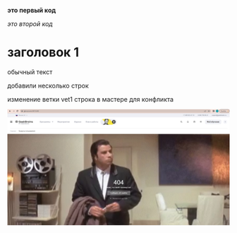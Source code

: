 **это первый код**

*это второй код*

# заголовок 1

обычный текст

добавили несколько строк

изменение ветки vet1
строка в мастере для конфликта

![404 ошибка](404_Geekbrains-Google_Chrome.jpg)
